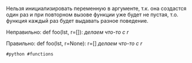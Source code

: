 Нельзя инициализировать переменную в аргументе, т.к. она создастся один раз и при повторном вызове функции уже будет не пустая, т.о. функция каждый раз будет выдавать разное поведение.

Неправильно:
def foo(lst, r=[]):
	*делаем что-то с r*
	
Правильно:
def foo(lst, r=None):
	r=[]
	*делаем что-то с r*
	
	
	#python #functions